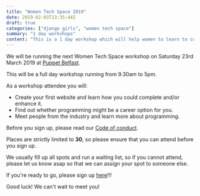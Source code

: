 ```yaml
---
title: "Women Tech Space 2019"
date: 2019-02-03T13:35:44Z
draft: true
categories: ["django girls", "women tech space"]
summary: "1 day workshops"
content: "This is a 1 day workshop which will help women to learn to code in the form of building their own blog and deploying their site. Link to signup: http://bit.ly/WTSFeb18Signup"
---
```

We will be running the next Women Tech Space workshop on Saturday 23rd March 2019 at [Puppet Belfast](https://www.google.com/maps/place/Puppet/@54.5934016,-5.9293752,15z/data=!4m2!3m1!1s0x0:0x18ef584ad1756b48?ved=2ahUKEwisjOaXzqDgAhXYSRUIHdwJDIkQ_BIwDnoECAYQCA).

This will be a full day workshop running from 9.30am to 5pm.

As a workshop attendee you will:

- Create your first website and learn how you could complete and/or enhance it.
- Find out whether programming might be a career option for you.
- Meet people from the industry and learn more about programming.

<!-- Please keep in touch via [email](mailto:womentechspace@gmail.com) or [Twitter](https://www.twitter.com/womentechspace) for more updates. -->

<!-- Our next workshop will be on Saturday 23rd March 2019 at Puppet Belfast. -->

Before you sign up, please read our [Code of conduct](http://bit.ly/WomenInTechCoC).

Places are strictly limited to **30**, so please ensure that you can attend before you sign up.

We usually fill up all spots and run a waiting list, so if you cannot attend, please let us know asap so that we can assign your spot to someone else.

If you're ready to go, please sign up [here](http://bit.ly/WTSFeb18Signup)!!!

Good luck! We can't wait to meet you!
